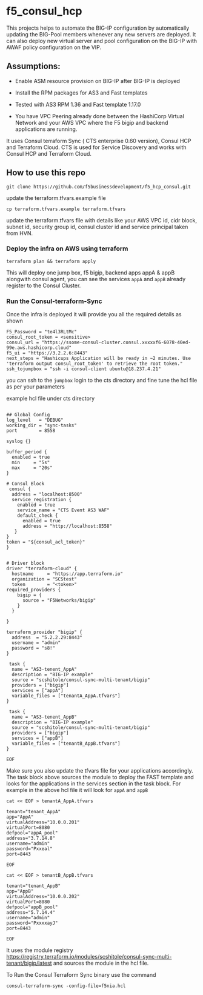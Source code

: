 # f5_consul_hcp
This projects helps to automate the BIG-IP configuration by automatically updating the BIG-Pool members whenever any new servers are deployed. It can also deploy new virtual server and pool configuration on the BIG-IP with AWAF policy configuration on the VIP.

## Assumptions:

- Enable ASM resource provision on BIG-IP after BIG-IP is deployed

- Install the RPM packages for AS3 and Fast templates

- Tested with AS3 RPM 1.36 and Fast template 1.17.0

- You have VPC Peering already done between the HashiCorp Virtual Network and your AWS VPC where the F5 bigip and backend applications are running. 

It uses Consul terraform Sync ( CTS enterprise 0.60 version), Consul HCP and Terraform Cloud. CTS  is used for Service Discovery and works with Consul HCP and Terraform Cloud. 

## How to use this repo

```
git clone https://github.com/f5businessdevelopment/f5_hcp_consul.git

```
update the terraform.tfvars.example file

```
cp terraform.tfvars.example terraform.tfvars

```

update the terraform.tfvars file with details like your AWS VPC id, cidr block, subnet id, security group id, consul cluster id and service principal taken from HVN.

### Deploy the infra on AWS using terraform

```
terraform plan && terraform apply 

```

This will deploy one jump box, f5 bigip, backend apps appA & appB alongwith consul agent, you can see the services ```appA``` and ```appB``` already register to the Consul Cluster.


### Run the Consul-terraform-Sync

Once the infra is deployed it will provide you all the required details as shown

```
F5_Password = "te4l3RLtMc"
consul_root_token = <sensitive>
consul_url = "https://ssome-consul-cluster.consul.xxxxxf6-6078-40ed-99e.aws.hashicorp.cloud"
f5_ui = "https://3.2.2.6:8443"
next_steps = "Hashicups Application will be ready in ~2 minutes. Use 'terraform output consul_root_token' to retrieve the root token."
ssh_tojumpbox = "ssh -i consul-client ubuntu@18.237.4.21"

```
you can ssh to the ```jumpbox``` login to the cts directory and fine tune the hcl file as per your parameters

example hcl file under cts directory


``` cat << EOF > f5nia.hcl

## Global Config
log_level   = "DEBUG"
working_dir = "sync-tasks"
port        = 8558

syslog {}

buffer_period {
  enabled = true
  min     = "5s"
  max     = "20s"
}

# Consul Block
 consul {
  address = "localhost:8500"
  service_registration {
    enabled = true
    service_name = "CTS Event AS3 WAF"
    default_check {
      enabled = true
      address = "http://localhost:8558"
   }
}
token = "${consul_acl_token}"
}


# Driver block
driver "terraform-cloud" {
  hostname     = "https://app.terraform.io"
  organization = "SCStest"
  token        = "<token>"
required_providers {
    bigip = {
      source = "F5Networks/bigip"
    }
  }

}

terraform_provider "bigip" {
  address  = "5.2.2.29:8443"
  username = "admin"
  password = "s8!"
}

 task {
  name = "AS3-tenent_AppA"
  description = "BIG-IP example"
  source = "scshitole/consul-sync-multi-tenant/bigip"
  providers = ["bigip"]
  services = ["appA"]
  variable_files = ["tenantA_AppA.tfvars"]
}
 
 task {
  name = "AS3-tenent_AppB"
  description = "BIG-IP example"
  source = "scshitole/consul-sync-multi-tenant/bigip"
  providers = ["bigip"]
  services = ["appB"]
  variable_files = ["tenantB_AppB.tfvars"]
}

EOF 
```


Make sure you also update the tfvars file for your applications accordingly. The task block above sources the module to deploy the FAST template and looks for the applications in the services section in the task block. For example in the above hcl file it will look for ```appA``` and ```appB```

```
cat << EOF > tenantA_AppA.tfvars

tenant="tenant_AppA"
app="AppA"
virtualAddress="10.0.0.201"
virtualPort=8080
defpool="appA_pool"
address="3.7.14.8"
username="admin"
password="Pxxeal"
port=8443

EOF

cat << EOF > tenantB_AppB.tfvars

tenant="tenant_AppB"
app="AppB"
virtualAddress="10.0.0.202"
virtualPort=8080
defpool="appB_pool"
address="5.7.14.4"
username="admin"
password="PxxxxayJ"
port=8443

EOF

```

 It uses the module registry https://registry.terraform.io/modules/scshitole/consul-sync-multi-tenant/bigip/latest and sources the module in the hcl file.


To  Run the Consul Terraform Sync binary use the command

```
consul-terraform-sync -config-file=f5nia.hcl

```



